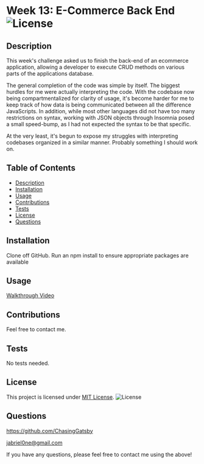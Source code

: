 # Week 13: E-Commerce Back End ![License](https://img.shields.io/badge/License-MIT-yellow.svg)

## Description

This week's challenge asked us to finish the back-end of an ecommerce application, allowing a developer to execute CRUD methods on various parts of the applications database.

The general completion of the code was simple by itself. The biggest hurdles for me were actually interpreting the code. With the codebase now being compartmentalized for clarity of usage, it's become harder for me to keep track of how data is being communicated between all the difference JavaScripts. In addition, while most other languages did not have too many restrictions on syntax, working with JSON objects through Insomnia posed a small speed-bump, as I had not expected the syntax to be that specific.

At the very least, it's begun to expose my struggles with interpreting codebases organized in a similar manner. Probably something I should work on.

## Table of Contents

- [Description](#description)
- [Installation](#installation)
- [Usage](#usage)
- [Contributions](#contributions)
- [Tests](#tests)
- [License](#license)
- [Questions](#questions)

## Installation

Clone off GitHub. Run an npm install to ensure appropriate packages are available

## Usage

[Walkthrough Video](https://drive.google.com/file/d/1L_hvjsIK1aoAoQvlbiKs9kJmDJBSvrkm/view)

## Contributions

Feel free to contact me.

## Tests

No tests needed.

## License

This project is licensed under [MIT License](https://opensource.org/licenses/MIT). ![License](https://img.shields.io/badge/License-MIT-yellow.svg)

## Questions

https://github.com/ChasingGatsby

jabriel0ne@gmail.com

If you have any questions, please feel free to contact me using the above!
